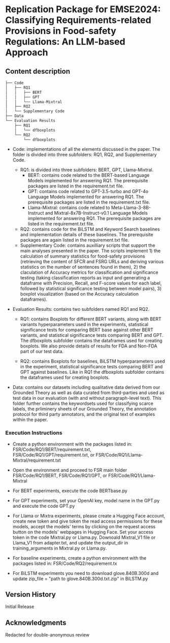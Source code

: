 # Replication Package for EMSE2024: Classifying Requirements-related Provisions in Food-safety Regulations: An LLM-based Approach


## Content description

```bash
├── Code
│   ├── RQ1
│   │   ├── BERT
│   │   ├── GPT
│   │   └── Llama-Mixtral
│   ├── RQ2
│   └── Supplementary Code
├── Data
└── Evaluation Results
    ├── RQ1
    │   └── dfboxplots
    └── RQ2
        └── dfboxplots
```
        
* Code: implementations of all the elements discussed in the paper. The folder is divided into three subfolders: RQ1, RQ2, and Supplementary Code.

    * RQ1: is divided into three subfolders: BERT, GPT, Llama-Mixtral.
        * BERT: contains code related to the BERT-based Language Models implemented for answering RQ1. The prerequisite packages are listed in the requirement.txt file.
        * GPT: contains code related to GPT-3.5-turbo and GPT-4o Language Models implemented for answering RQ1. The prerequisite packages are listed in the requirement.txt file.
        * Llama-Mixtral: contains code related to Meta-Llama-3-8B-Instruct and Mixtral-8x7B-Instruct-v0.1 Language Models implemented for answering RQ1. The prerequisite packages are                 listed in the requirement.txt file.
    * RQ2: contains code for the BiLSTM and Keyword Search baselines and implementation details of these baselines. The prerequisite packages are again listed in the requirement.txt file. 
    * Supplementary Code: contains auxilliary scripts that support the main analyses presented in the paper. The scripts implement 1) the calculation of summary statistics for food-safety provisions (retrieving the content of SFCR and FSRG URLs and deriving various statistics on the number of sentences found in them), 2) the claculation of Accuracy metrics for classification and significance testing (taking classification reports as input and generating a dataframe with Precision, Recall, and F-score values for each label, followed by statistical significance testing between model pairs), 3) boxplot visualization (based on the Accuracy calculation dataframes).

* Evaluation Results: contains two subfolders named RQ1 and RQ2. 
    * RQ1: contains Boxplots for different BERT variants, along with BERT variants hyperparameters used in the experiments, statistical significance tests for comparing BERT base against other BERT variants, and statistical significance tests comparing BERT and GPT. The dfboxplots subfolder contains the dataframes used for creating boxplots. We also provide details of results for FDA and Non-FDA part of our test data.
    
    * RQ2: contains Boxplots for baselines, BiLSTM hyperparameters used in the experiment, statistical significance tests comparing BERT and GPT against baselines. Like in RQ1 the dfboxplots subfolder contains the dataframes used for creating boxplots.
    
* Data: contains our datasets including qualitative data derived from our Grounded Theory as well as data curated from third-parties and used as test data in our evaluation (with and without paragraph-level text). This folder further contains the keywordsets used for classifying scarce labels, the prliminery sheets of our Grounded Theory, the annotation protocol for third party annotators, and the original text of examples within the paper. 

### Execution Instructions

* Create a python environment with the packages listed in: FSR/Code/RQ1/BERT/requirement.txt, FSR/Code/RQ1/GPT/requirement.txt, or FSR/Code/RQ1/Llama-Mixtral/requirement.txt
* Open the environment and proceed to FSR main folder FSR/Code/RQ1/BERT, FSR/Code/RQ1/GPT, or FSR/Code/RQ1/Llama-Mixtral
* For BERT experiments, execute the code BERTbase.py
* For GPT experiments, set your OpenAI key, model name in the GPT.py and execute the code GPT.py
* For Llama or Mixtra experiments, please create a Hugging Face account, create new token and give token the read access permissions for these models, accept the models' terms by clicking on the request access button on the models' webpages in Hugging Face. Set your access token in the code Mixtral.py or Llama.py. Downoald Mixtral_V1 file or Llama_V1 from adapter.txt, and update the output_dir in training_arguments in Mixtral.py or Llama.py.
  
  
* For baseline experiments, create a python environment with the packages listed in: FSR/Code/RQ2/requirement.tx
* For BiLSTM experiments you need to download glove.840B.300d and update zip_file = "path to glove.840B.300d.txt.zip" in BiLSTM.py 

## Version History

Initial Release

## Acknowledgments
Redacted for double-anonymous review

